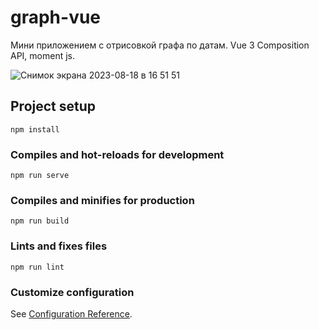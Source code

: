# graph-vue
Мини приложением с отрисовкой графа по датам. Vue 3 Composition API, moment js. 

![Снимок экрана 2023-08-18 в 16 51 51](https://github.com/A-A-21/graph-vue/assets/93540398/75f1d1f1-f1ed-41c6-af6c-47df1ce94255)


## Project setup
```
npm install
```

### Compiles and hot-reloads for development
```
npm run serve
```

### Compiles and minifies for production
```
npm run build
```

### Lints and fixes files
```
npm run lint
```

### Customize configuration
See [Configuration Reference](https://cli.vuejs.org/config/).

